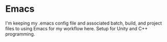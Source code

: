 # Emacs
I'm keeping my .emacs config file and associated batch, build, and project files to using Emacs for my workflow here. Setup for Unity and C++ programming.

